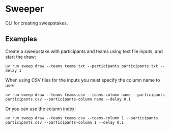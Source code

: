 # Sweeper

CLI for creating sweepstakes.

## Examples

Create a sweepstake with participants and teams using text file inputs, and start the draw:
```shell
uv run sweep draw --teams teams.txt --participants participants.txt --delay 1
```

When using CSV files for the inputs you must specify the column name to use:
```shell
uv run sweep draw --teams teams.csv --teams-column name --participants participants.csv --participants-column name --delay 0.1
```

Or you can use the column index:
```shell
uv run sweep draw --teams teams.csv --teams-column 1 --participants participants.csv --participants-column 1 --delay 0.1
```

